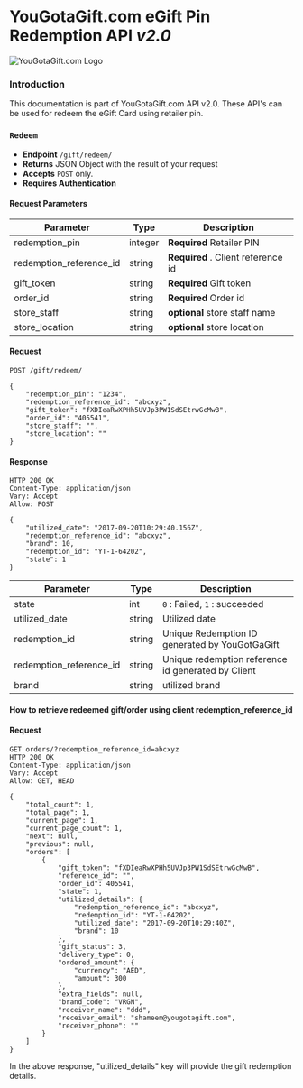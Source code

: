 # YouGotaGift.com eGift Pin Redemption API _v2.0_

![YouGotaGift.com Logo](https://cdn.yougotagift.com/static/img/yougotagift.png)


### Introduction

This documentation is part of YouGotaGift.com API v2.0. These API's can be used for redeem the eGift Card using retailer pin.

### `Redeem`
- **Endpoint** `/gift/redeem/`
- **Returns** JSON Object with the result of your request
- **Accepts** `POST` only.
- **Requires Authentication**

#### Request Parameters
| Parameter    | Type | Description   |
| ------------ | ---- | ------------- |
| redemption_pin | integer | **Required** Retailer PIN |
| redemption_reference_id | string | **Required**  . Client reference id |
| gift_token | string | **Required**  Gift token 
| order_id | string | **Required**  Order id |
| store_staff | string | **optional**  store staff name|
| store_location | string | **optional**  store location|

#### Request

    POST /gift/redeem/

    {
        "redemption_pin": "1234",
        "redemption_reference_id": "abcxyz",
        "gift_token": "fXDIeaRwXPHh5UVJp3PW1SdSEtrwGcMwB",
        "order_id": "405541",
        "store_staff": "",
        "store_location": ""
    }


#### Response     
    HTTP 200 OK
    Content-Type: application/json
    Vary: Accept
    Allow: POST

    {
        "utilized_date": "2017-09-20T10:29:40.156Z",
        "redemption_reference_id": "abcxyz",
        "brand": 10,
        "redemption_id": "YT-1-64202",
        "state": 1
    }
        
| Parameter    | Type | Description   |
| ------------ | ---- | ------------- |
| state | int | `0` : Failed, `1` : succeeded |
| utilized_date | string | Utilized date  |
| redemption_id | string | Unique Redemption ID generated by YouGotGaGift |
| redemption_reference_id | string | Unique redemption reference id generated by Client |
| brand | string | utilized brand |

#### How to retrieve redeemed gift/order using client redemption_reference_id


#### Request

    GET orders/?redemption_reference_id=abcxyz
    HTTP 200 OK
    Content-Type: application/json
    Vary: Accept
    Allow: GET, HEAD

    {
        "total_count": 1,
        "total_page": 1,
        "current_page": 1,
        "current_page_count": 1,
        "next": null,
        "previous": null,
        "orders": [
            {
                "gift_token": "fXDIeaRwXPHh5UVJp3PW1SdSEtrwGcMwB",
                "reference_id": "",
                "order_id": 405541,
                "state": 1,
                "utilized_details": {
                    "redemption_reference_id": "abcxyz",
                    "redemption_id": "YT-1-64202",
                    "utilized_date": "2017-09-20T10:29:40Z",
                    "brand": 10
                },
                "gift_status": 3,
                "delivery_type": 0,
                "ordered_amount": {
                    "currency": "AED",
                    "amount": 300
                },
                "extra_fields": null,
                "brand_code": "VRGN",
                "receiver_name": "ddd",
                "receiver_email": "shameem@yougotagift.com",
                "receiver_phone": ""
            }
        ]
    }

In the above response, "utilized_details" key will provide the gift redemption details.

       
